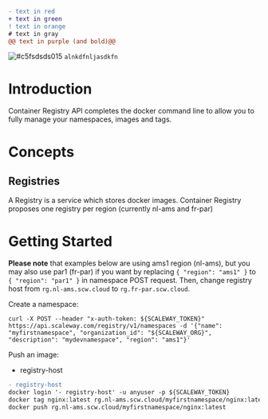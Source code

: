 ```diff
- text in red
+ text in green
! text in orange
# text in gray
@@ text in purple (and bold)@@
```

 ![#c5fsdsds015](https://via.placeholder.com/15/c5f015/000000?text=+) `alnkdfnljasdkfn`

# Introduction

Container Registry API completes the docker command line to allow you to fully manage your namespaces, images and tags.

# Concepts

## Registries

A Registry is a service which stores docker images. Container Registry proposes one registry per region (currently nl-ams and fr-par)

# Getting Started

**Please note** that examples below are using ams1 region (nl-ams), but you may also use par1 (fr-par) if you want by replacing `{ "region": "ams1" }` to `{ "region": "par1" }` in namespace POST request.
Then, change registry host from `rg.nl-ams.scw.cloud` to `rg.fr-par.scw.cloud`.

Create a namespace:

```
curl -X POST --header "x-auth-token: ${SCALEWAY_TOKEN}" https://api.scaleway.com/registry/v1/namespaces -d '{"name": "myfirstnamespace", "organization_id": "${SCALEWAY_ORG}", "description": "mydevnamespace", "region": "ams1"}'
```

Push an image:
- registry-host
```diff
- registry-host
docker login '- registry-host' -u anyuser -p ${SCALEWAY_TOKEN}
docker tag nginx:latest rg.nl-ams.scw.cloud/myfirstnamespace/nginx:latest
docker push rg.nl-ams.scw.cloud/myfirstnamespace/nginx:latest
```
